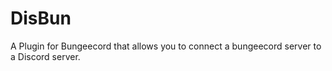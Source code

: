 # DisBun
A Plugin for Bungeecord that allows you to connect a bungeecord server to a Discord server. 

